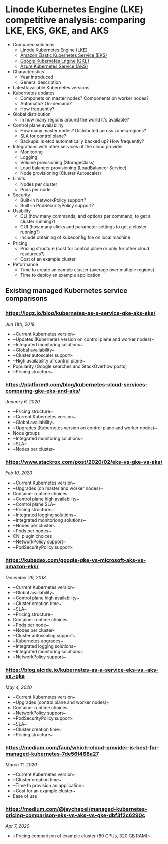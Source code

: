 # Linode Kubernetes Engine (LKE) competitive analysis: comparing LKE, EKS, GKE, and AKS

- Compared solutions
    - [Linode Kubernetes Engine (LKE)](https://www.linode.com/products/kubernetes/)
    - [Amazon Elastic Kubernetes Service (EKS)](https://aws.amazon.com/eks/)
    - [Google Kubernetes Engine (GKE)](https://cloud.google.com/kubernetes-engine)
    - [Azure Kubernetes Service (AKS)](https://azure.microsoft.com/services/kubernetes-service/)
- Characteristics
    - Year introduced
    - General description
- Latest/available Kubernetes versions
- Kubernetes updates
    - Componets on master nodes? Components on worker nodes?
    - Automatic? On-demand?
    - How frequently?
- Global distribution
    - In how many regions around the world it's available?
- Control plane availability 
    - How many master nodes? Distributed across zones/regions?
    - SLA for control plane?
    - Backups: is etcd automatically backed up? How frequently?
- Integrations with other services of the cloud provider
    - Monitoring
    - Logging
    - Volume provisioning (StorageClass)
    - Load balancer provisioning  (LoadBalancer Service)
    - Node provisioning (Cluster Autoscaler)
- Limits
    - Nodes per cluster
    - Pods per node
- Security
    - Built-in NetworkPolicy support?
    - Built-in PodSecurityPolicy support?
- Usability
    - CLI (how many commands, and options per command, to get a cluster running?)
    - GUI (how many clicks and parameter settings to get a cluster running?)
    - Include obtaining of kubeconfig file on local machine
- Pricing
    - Pricing structure (cost for control plane or only for other cloud resources?)
    - Cost of an example cluster
- Peformance
    - Time to create an eample cluster (average over multiple regions)
    - Time to deploy an example application

## Existing managed Kubernetes service comparisons

### https://logz.io/blog/kubernetes-as-a-service-gke-aks-eks/

_Jun 11th, 2019_

- ~Current Kubernetes version~
- ~Updates (Kubernetes version on control plane and worker nodes)~
- ~Integrated monitoring solutions~
- ~Global availability~
- ~Cluster autoscaler support~
- ~High availability of control plane~
- Popularity (Google searches and StackOverflow posts)
- ~Pricing structure~

### https://platform9.com/blog/kubernetes-cloud-services-comparing-gke-eks-and-aks/

_January 6, 2020_

- ~Pricing structure~
- ~Current Kubernetes version~
- ~Global availability~
- ~Upgrades (Kubernetes version on control plane and worker nodes)~
- Node groups
- ~Integrated monitoring solutions~
- ~SLA~
- ~Nodes per cluster~

### https://www.stackrox.com/post/2020/02/eks-vs-gke-vs-aks/

_Feb 10, 2020_

- ~Current Kubernetes version~
- ~Upgrades (on master and worker nodes)~
- Container runtime choices
- ~Control plane high availability~
- ~Control plane SLA~
- ~Pricing structure~
- ~Integrated logging solutions~
- ~Integrated monitoriong solutions~
- ~Nodes per cluster~
- ~Pods per nodes~
- CNI plugin choices 
- ~NetworkPolicy support~
- ~PodSecurityPolicy support~

### https://kubedex.com/google-gke-vs-microsoft-aks-vs-amazon-eks/

_December 29, 2018_

- ~Current Kubernetes version~
- ~Global availability~
- ~Control plane high availability~
- ~Cluster creation time~
- ~SLA~
- ~Pricing structure~
- Container runtime choices
- ~Pods per node~
- ~Nodes per cluster~
- ~Cluster autoscaling support~
- ~Kubernetes upgrades~
- ~Integrated logging solutions~
- ~Integrated monitoring solutions~
- ~NetworkPolicy support~

### https://blog.alcide.io/kubernetes-as-a-service-eks-vs.-aks-vs.-gke

_May 4, 2020_

- ~Current Kubernetes version~
- ~Upgrades (control plane and worker nodes)~
- Container runtime choices
- ~NetworkPolicy support~
- ~PodSecurityPolicy support~
- ~SLA~
- ~Cluster creation time~
- ~Pricing structure~

### https://medium.com/faun/which-cloud-provider-is-best-for-managed-kubernetes-7de56f468a27

_March 11, 2020_

- ~Current Kubernetes version~
- ~Cluster creation time~
- ~Time to provision an application~
- ~Cost for an example cluster~
- Ease of use

### https://medium.com/@jaychapel/managed-kubernetes-pricing-comparison-eks-vs-aks-vs-gke-dbf3f2c6290c

_Apr 7, 2020_

- ~Pricing comparison of example cluster (80 CPUs, 320 GB RAM)~
